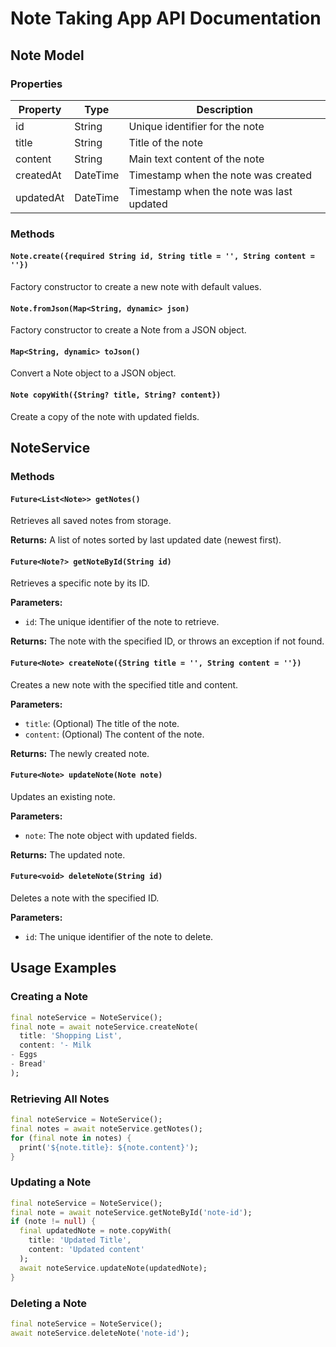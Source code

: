 # Note Taking App API Documentation

## Note Model

### Properties

| Property  | Type     | Description                               |
|-----------|----------|-------------------------------------------|
| id        | String   | Unique identifier for the note            |
| title     | String   | Title of the note                        |
| content   | String   | Main text content of the note            |
| createdAt | DateTime | Timestamp when the note was created      |
| updatedAt | DateTime | Timestamp when the note was last updated |

### Methods

#### `Note.create({required String id, String title = '', String content = ''})`
Factory constructor to create a new note with default values.

#### `Note.fromJson(Map<String, dynamic> json)`
Factory constructor to create a Note from a JSON object.

#### `Map<String, dynamic> toJson()`
Convert a Note object to a JSON object.

#### `Note copyWith({String? title, String? content})`
Create a copy of the note with updated fields.

## NoteService

### Methods

#### `Future<List<Note>> getNotes()`
Retrieves all saved notes from storage.

**Returns:** A list of notes sorted by last updated date (newest first).

#### `Future<Note?> getNoteById(String id)`
Retrieves a specific note by its ID.

**Parameters:**
- `id`: The unique identifier of the note to retrieve.

**Returns:** The note with the specified ID, or throws an exception if not found.

#### `Future<Note> createNote({String title = '', String content = ''})`
Creates a new note with the specified title and content.

**Parameters:**
- `title`: (Optional) The title of the note.
- `content`: (Optional) The content of the note.

**Returns:** The newly created note.

#### `Future<Note> updateNote(Note note)`
Updates an existing note.

**Parameters:**
- `note`: The note object with updated fields.

**Returns:** The updated note.

#### `Future<void> deleteNote(String id)`
Deletes a note with the specified ID.

**Parameters:**
- `id`: The unique identifier of the note to delete.

## Usage Examples

### Creating a Note

```dart
final noteService = NoteService();
final note = await noteService.createNote(
  title: 'Shopping List',
  content: '- Milk
- Eggs
- Bread'
);
```

### Retrieving All Notes

```dart
final noteService = NoteService();
final notes = await noteService.getNotes();
for (final note in notes) {
  print('${note.title}: ${note.content}');
}
```

### Updating a Note

```dart
final noteService = NoteService();
final note = await noteService.getNoteById('note-id');
if (note != null) {
  final updatedNote = note.copyWith(
    title: 'Updated Title',
    content: 'Updated content'
  );
  await noteService.updateNote(updatedNote);
}
```

### Deleting a Note

```dart
final noteService = NoteService();
await noteService.deleteNote('note-id');
```
